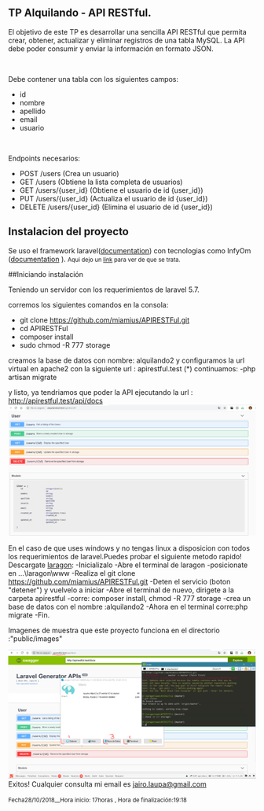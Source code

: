 ## TP Alquilando - API RESTful.

El objetivo de este TP es desarrollar una sencilla API RESTful que permita crear, obtener, actualizar y eliminar registros de una tabla MySQL. La API debe poder consumir y enviar la información en formato JSON.

<br>

Debe contener una tabla con los siguientes campos:
-	id
-	nombre
-	apellido
-	email
-	usuario

<br>

Endpoints necesarios:
-	POST /users (Crea un usuario)
-	GET /users (Obtiene la lista completa de usuarios)
-	GET /users/{user_id} (Obtiene el usuario de id {user_id})
-	PUT /users/{user_id} (Actualiza el usuario de id {user_id})
-	DELETE /users/{user_id} (Elimina el usuario de id {user_id})

## Instalacion del proyecto

Se uso el framework laravel([documentation](https://laravel.com/docs)) con tecnologias como InfyOm ([documentation](http://labs.infyom.com/laravelgenerator/docs/5.7/introduction) ).
<small>Aqui dejo un [link](https://www.powtoon.com/online-presentation/cVOdUOilMHo/?mode=presentation) para ver de que se trata. </small>

##Iniciando instalación

Teniendo un servidor con los requerimientos de laravel 5.7.

corremos los siguientes comandos en la consola:
- git clone https://github.com/miamius/APIRESTFul.git
- cd APIRESTFul
- composer install
- sudo chmod -R 777 storage

creamos la base de datos con nombre: alquilando2
y configuramos la url virtual en apache2 con la siguiente url : apirestful.test (*)
continuamos: 
-php artisan migrate

y listo, ya tendriamos que poder la API
ejecutando la url : http://apirestful.test/api/docs
![Alt text](public/images/leer_Doc_Api.PNG?raw=true "Api Doc")

En el caso de que uses windows y no tengas linux a disposicion con todos los requerimientos de laravel.Puedes probar el siguiente metodo rapido!
Descargate [laragon](https://sourceforge.net/projects/laragon/):
-Inicializalo
-Abre el terminal de laragon
-posicionate en ...\laragon\www
-Realiza el git clone https://github.com/miamius/APIRESTFul.git
-Deten el servicio (boton "detener") y vuelvelo a iniciar
-Abre el terminal de nuevo, dirigete a la carpeta apirestful
-corre: composer install, chmod -R 777 storage
-crea un base de datos con el nombre :alquilando2
-Ahora en el terminal corre:php migrate
-Fin.

Imagenes de muestra que este proyecto funciona en el directorio :"public/images"

![Alt text](public/images/fin.PNG?raw=true "Fin")
Exitos!
Cualquier consulta mi email es jairo.laupa@gmail.com

<small>Fecha28/10/2018__Hora inicio: 17horas , Hora de finalización:19:18</small>